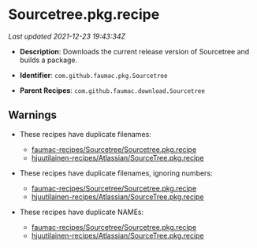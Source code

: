 # Sourcetree.pkg.recipe

_Last updated 2021-12-23 19:43:34Z_

- **Description**: Downloads the current release version of Sourcetree and builds a package.

- **Identifier**: `com.github.faumac.pkg.Sourcetree`

- **Parent Recipes**: `com.github.faumac.download.Sourcetree`
## Warnings

- These recipes have duplicate filenames:
    - [faumac-recipes/Sourcetree/Sourcetree.pkg.recipe](/docs/faumac-recipes/Sourcetree/Sourcetree.pkg.recipe)
    - [hjuutilainen-recipes/Atlassian/SourceTree.pkg.recipe](/docs/hjuutilainen-recipes/Atlassian/SourceTree.pkg.recipe)

- These recipes have duplicate filenames, ignoring numbers:
    - [faumac-recipes/Sourcetree/Sourcetree.pkg.recipe](/docs/faumac-recipes/Sourcetree/Sourcetree.pkg.recipe)
    - [hjuutilainen-recipes/Atlassian/SourceTree.pkg.recipe](/docs/hjuutilainen-recipes/Atlassian/SourceTree.pkg.recipe)

- These recipes have duplicate NAMEs:
    - [faumac-recipes/Sourcetree/Sourcetree.pkg.recipe](/docs/faumac-recipes/Sourcetree/Sourcetree.pkg.recipe)
    - [hjuutilainen-recipes/Atlassian/SourceTree.pkg.recipe](/docs/hjuutilainen-recipes/Atlassian/SourceTree.pkg.recipe)